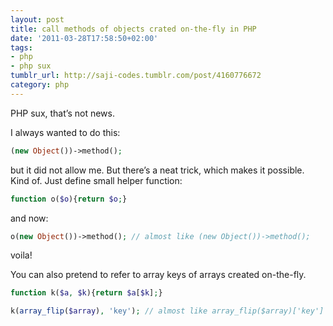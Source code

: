 ```yaml
---
layout: post
title: call methods of objects crated on-the-fly in PHP
date: '2011-03-28T17:58:50+02:00'
tags:
- php
- php sux
tumblr_url: http://saji-codes.tumblr.com/post/4160776672
category: php
---
```

PHP sux, that’s not news.

I always wanted to do this:

```php
(new Object())->method();
```

but it did not allow me. But there’s a neat trick, which makes it possible. Kind of. Just define small helper function:

```php
function o($o){return $o;}
```

and now:

```php
o(new Object())->method(); // almost like (new Object())->method();
```

voila!

You can also pretend to refer to array keys of arrays created on-the-fly.

```php
function k($a, $k){return $a[$k];}
```

```php
k(array_flip($array), 'key'); // almost like array_flip($array)['key']
```
